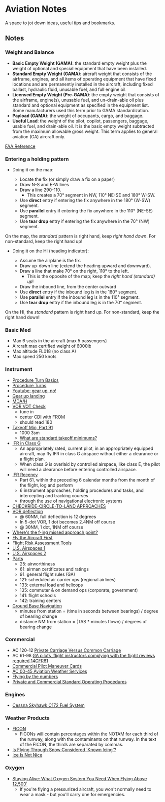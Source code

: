 # Aviation Notes

A space to jot down ideas, useful tips and bookmarks.

## Notes

### Weight and Balance

* **Basic Empty Weight (GAMA)**: the standard empty weight plus the weight of optional and special equipment that have been installed.
* **Standard Empty Weight (GAMA)**: aircraft weight that consists of the airframe, engines, and all items of operating equipment that have fixed locations and are permanently installed in the aircraft, including fixed ballast, hydraulic fluid, unusable fuel, and full engine oil.
* **Licensed Empty Weight (Pre-GAMA)**: the empty weight that consists of the airframe, engine(s), unusable fuel, and un-drain-able oil plus standard and optional equipment as specified in the equipment list. Some manufacturers used this term prior to GAMA standardization.
* **Payload (GAMA)**: the weight of occupants, cargo, and baggage.
* **Useful Load**: the weight of the pilot, copilot, passengers, baggage, usable fuel, and drain-able oil. It is the basic empty weight subtracted from the maximum allowable gross weight. This term applies to general aviation (GA) aircraft only.

[FAA Reference](https://www.faa.gov/regulations_policies/handbooks_manuals/aviation/phak/media/12_phak_ch10.pdf)

### Entering a holding pattern

* Doing it on the map:

  * Locate the fix (or simply draw a fix on a paper)
  * Draw N-S and E-W lines
  * Draw a line 290-110.
    * This creates a 70° segment in NW, 110° NE-SE and 180° W-SW.
  * Use **direct** entry if entering the fix anywhere in the 180° (W-SW) segment.
  * Use **parallel** entry if entering the fix anywhere in the 110° (NE-SE) segment.
  * Use **tear drop** entry if entering the fix anywhere in the 70° (NW) segment.

On the map, the _standard_ pattern is right hand, keep _right hand down_.
For non-standard, keep the right hand up!

* Doing it on the HI (heading indicator):

  * Assume the airplane is the fix.
  * Draw up-down line (extend the heading upward and downward).
  * Draw a line that make 70° on the right, 110° to the left.
    * This is the opposite of the map; keep the _right hand (standard) up_!
  * Draw the inbound line, from the center outward
  * Use **direct** entry if the inbound leg is in the 180° segment.
  * Use **parallel** entry if the inbound leg is in the 110° segment.
  * Use **tear drop** entry if the inbound leg is in the 70° segment.

On the HI, the _standard_ pattern is right hand _up_.
For non-standard, keep the right hand down!

### Basic Med

* Max 6 seats in the aircraft (max 5 passengers)
* Aircraft max certified weight of 6000lb
* Max altitude FL018 (no class A)
* Max speed 250 knots

### Instrument

* [Procedure Turn Basics](https://www.ifr-magazine.com/technique/procedure-turn-basics/)
* [Procedure Turns](http://www.altairva-fs.com/training/ava_training_ifr_pt.htm)
* [Youtube: gear up, no!](https://youtu.be/qP1XQzwRuV8)
* [Gear up landing](https://www.aopa.org/news-and-media/all-news/1999/february/flight-training-magazine/gear-up-landings--asphalt-or-grass)
* [MDA/H](https://www.skybrary.aero/index.php/Minimum_Descent_Altitude/Height_(MDA/MDH))
* [VOR VOT Check](https://www.faa.gov/air_traffic/flight_info/aeronav/acf/media/Presentations/17-02-RD295_VOR_MON_AIM_language.pdf)
  * tune in
  * center CDI with FROM
  * should read 180
* [Takeoff Min, Part 91](https://www.thinkaviation.net/standard-takeoff-minimums/)
  * 1000 3sm
  * [What are standard takeoff minimums?](https://www.thinkaviation.net/standard-takeoff-minimums/)
* [IFR in Class G](https://www.ifr-magazine.com/charts-plates/on-your-own-in-class-g/)
  * An appropriately rated, current pilot, in an appropriately equipped aircraft, may fly IFR in class G airspace without either a clearance or a flight plan.
  * When class G is overlaid by controlled airspace, like class E, the pilot will need a clearance before entering controlled airspace.
* [IFR Recency](https://pilot-protection-services.aopa.org/news/2020/march/01/instrument-currency)
  * Part 61, within the preceding 6 calendar months from the month of the flight, log and perform
  * 6 instrument approaches, holding procedures and tasks, and intercepting and tracking courses
  * through the use of navigational electronic systems
* [CHECKRIDE-CIRCLE-TO-LAND APPROACHES](https://www.aopa.org/news-and-media/all-news/1998/january/flight-training-magazine/checkride)
* [VOR deflection](https://www.aopa.org/news-and-media/all-news/2014/april/01/ifr-fix-a-full-scale-deflection)
  * @ 60NM, full deflection is 12 degrees
  * In 5-dot VOR, 1 dot becomes 2.4NM off course
  * @ 30NM, 1 dot, 1NM off course
* [Where's the f-ing missed approach point?](https://captainslog.aero/2013/missed-approach-points/)
* [Fly the Aircraft First](https://handouts-live.s3.amazonaws.com/855c9e54ab384030a38f2f115b1923b7?X-Amz-Algorithm=AWS4-HMAC-SHA256&X-Amz-Date=20201230T000054Z&X-Amz-SignedHeaders=host&X-Amz-Expires=86400&X-Amz-Credential=AKIAJICNIQWVMWBRIUMQ%2F20201230%2Fus-east-1%2Fs3%2Faws4_request&X-Amz-Signature=11fdc0169ac11c73ccf5260aba274f97722a339440a8faf6367549565413221b)
* [Flight Risk Assessment Tools](https://handouts-live.s3.amazonaws.com/0716e1cae6664e9c805ca5074fcaa7dc?X-Amz-Algorithm=AWS4-HMAC-SHA256&X-Amz-Date=20201230T000054Z&X-Amz-SignedHeaders=host&X-Amz-Expires=86400&X-Amz-Credential=AKIAJICNIQWVMWBRIUMQ%2F20201230%2Fus-east-1%2Fs3%2Faws4_request&X-Amz-Signature=7f710158f7dad614cad71d15848de079ce915860353f0d624ea99327722a190a)
* [U.S. Airspaces 1](https://handouts-live.s3.amazonaws.com/7ede267a5c50434daad6eff676249fa9?X-Amz-Algorithm=AWS4-HMAC-SHA256&X-Amz-Date=20201230T000054Z&X-Amz-SignedHeaders=host&X-Amz-Expires=86400&X-Amz-Credential=AKIAJICNIQWVMWBRIUMQ%2F20201230%2Fus-east-1%2Fs3%2Faws4_request&X-Amz-Signature=0218f90bdff157bd38829bc7a3c2c82430ba8e36a6f02c44aead011ad9c4530c)
* [U.S. Airspaces 2](https://handouts-live.s3.amazonaws.com/3c7c7b9ac7c642ecafb4c8df1d546bb3?X-Amz-Algorithm=AWS4-HMAC-SHA256&X-Amz-Date=20201230T000054Z&X-Amz-SignedHeaders=host&X-Amz-Expires=86400&X-Amz-Credential=AKIAJICNIQWVMWBRIUMQ%2F20201230%2Fus-east-1%2Fs3%2Faws4_request&X-Amz-Signature=71b5c667f627189d7fcf569d224d700f2eeacbac5956e821f4dd82caf31b4df3)
* [Parts](https://www.thinkaviation.net/difference-between-part-91-121-135/)
  * 25: airworthiness
  * 61: airman certificates and ratings
  * 91: general flight rules (GA)
  * 121: scheduled air carrier ops (regional airlines)
  * 133: external load and helicops
  * 135: commuter & on demand ops (corporate, government)
  * 141: flight schools
  * 142: training centers
* [Ground Base Navigation](https://www.flightliteracy.com/ground-based-navigation-part-three/)
  * minutes from station = (time in seconds between bearings) / degree of bearing change
  * distance NM from station = (TAS * minutes flown) / degrees of bearing change

### Commercial

* AC 120-12 [Private Carriage Versus Common Carriage](https://www.faa.gov/documentLibrary/media/Advisory_Circular/AC%20120-12A.pdf)
* AC 61-98 [GA pilots, flight instructors complying with the flight reviews required 14CFR61](https://www.faa.gov/documentLibrary/media/Advisory_Circular/AC_61-98D.pdf)
* [Commercial Pilot Maneuver Cards](https://www.av8flight.com/wp-content/uploads/2020/12/Commercial-Pilot-Maneuver-Cards-opt.pdf)
* [AC 00-45 Aviation Weather Services](https://www.faa.gov/documentlibrary/media/advisory_circular/ac_00-45h.pdf)
* [Flying by the numbers](https://www.faa.gov/news/safety_briefing/2010/media/MarApr2010-FlyingByTheNumbers.pdf)
* [Private and Commercial Standard Operating Procedures](https://aste.usu.edu/files/SOP_private_commercial.PDF)

### Engines

* [Cessna Skyhawk C172 Fuel System](http://www.atlantapilot.com/aircraft/172/Cessna%20Fuel%20System.jpg)

### Weather Products

* [FICON](https://www.aopa.org/news-and-media/all-news/2016/december/pilot/briefing-rules-and-regulations)
  * FICONs will contain percentages within the NOTAM for each third of the runway, along with the contaminants on that runway. In the text of the FICON, the thirds are separated by commas.
* [Is Flying Through Snow Considered 'Known Icing'?](https://www.boldmethod.com/learn-to-fly/weather/is-flying-through-snow-considered-known-icing-conditions-in-flight-winter/)
* [Ice Is Not Nice](https://www.ifr-magazine.com/weather/ice-is-not-nice/)

### Oxygen

* [Staying Alive: What Oxygen System You Need When Flying Above 12,500'](https://www.boldmethod.com/learn-to-fly/aircraft-systems/oxygen-systems/)
  * If you're flying a pressurized aircraft, you won't normally need to wear a mask - but you'll carry one for emergencies.
